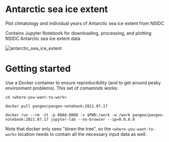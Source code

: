# Antarctic sea ice extent
Plot climatology and individual years of Antarctic sea ice extent from NSIDC

Contains Jupyter Notebook for downloading, processing, and plotting NSIDC Antarctic sea ice extent data

![antarctic_sea_ice_extent](https://user-images.githubusercontent.com/11757453/119002499-d8db3b80-b984-11eb-9a3a-d3a88d479fef.jpg)

# Getting started
Use a Docker container to ensure reproducibility (and to get around pesky environment problems). This set of comamnds works:
```
cd <where-you-want-to-work>

docker pull pangeo/pangeo-notebook:2021.07.17

docker run --rm -it -p 8888:8888 -v $PWD:/work -w /work pangeo/pangeo-notebook:2021.07.17 jupyter-lab --no-browser --ip=0.0.0.0
```
Note that docker only sees "down the tree", so the `<where-you-want-to-work>` location needs to contain all the necessary input data as well. 

